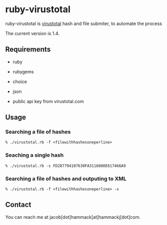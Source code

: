 ruby-virustotal
===

ruby-virustotal is [virustotal](http://www.virustotal.org) hash and file submiter, to automate the process

The current version is 1.4.

Requirements
---

* ruby
* rubygems
* choice
* json

* public api key from virustotal.com

Usage
---

### Searching a file of hashes

	% ./virustotal.rb -f <filewithhashesoneperline>

### Seaching a single hash

	% ./virustotal.rb -s FD287794107630FA3116800E617466A9
 
### Searching a file of hashes and outputing to XML
	% ./virustotal.rb -f <filewithhashesoneperline> -x
 

Contact
---

You can reach me at jacob[dot]hammack[at]hammackj[dot]com.
